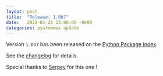 ```yaml
---
layout: post
title:  "Release: 1.0b7"
date:   2022-01-25 23:00:00 -0600
categories: pyatemmax update
---
```


Version `1.0b7` has been released on the [Python Package Index](https://pypi.org/project/PyATEMMax/).

See the [changelog](https://clvlabs.github.io/PyATEMMax/about/changelog/) for details.

Special thanks to [Sergey](https://github.com/s-kol-gg) for this one !

